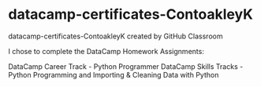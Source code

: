 # datacamp-certificates-ContoakleyK
datacamp-certificates-ContoakleyK created by GitHub Classroom

I chose to complete the DataCamp Homework Assignments:

DataCamp Career Track - Python Programmer
DataCamp Skills Tracks - Python Programming and Importing & Cleaning Data with Python
